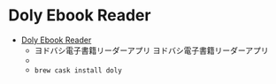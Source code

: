 # Doly Ebook Reader
- [Doly Ebook Reader](http://doly.jp/)
  -  ヨドバシ電子書籍リーダーアプリ ヨドバシ電子書籍リーダーアプリ
  - 
  - `brew cask install doly`
